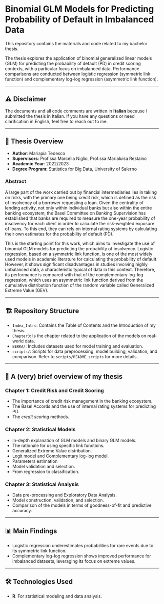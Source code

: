 # Binomial GLM Models for Predicting Probability of Default in Imbalanced Data

This repository contains the materials and code related to my bachelor thesis. 

The thesis explores the application of binomial generalized linear models (GLM) for predicting the probability of default (PD) in credit scoring contexts, with a particular focus on imbalanced data. Performance comparisons are conducted between logistic regression (symmetric link function) and complementary log-log regression (asymmetric link function).

---

## ⚠️ Disclaimer
The documents and all code comments are written in **Italian** because I submitted the thesis in Italian. If you have any questions or need clarification in English, feel free to reach out to me.

---

## 📘 Thesis Overview
- **Author**: Mariapia Tedesco  
- **Supervisors**: Prof.ssa Marcella Niglio, Prof.ssa Marialuisa Restaino  
- **Academic Year**: 2022/2023  
- **Degree Program**: Statistics for Big Data, University of Salerno  

### Abstract
A large part of the work carried out by financial intermediaries lies in taking on risks, with the primary one being credit risk, which is defined as the risk of insolvency of a borrower requesting a loan. Given the centrality of lending activity, not only within individual banks but also within the entire banking ecosystem, the Basel Committee on Banking Supervision has established that banks are required to measure the one-year probability of insolvency for each client in order to calculate the risk-weighted exposure of loans. To this end, they can rely on internal rating systems by calculating their own estimates for the probability of default (PD).

This is the starting point for this work, which aims to investigate the use of binomial GLM models for predicting the probability of insolvency. Logistic regression, based on a symmetric link function, is one of the most widely used models in academic literature for calculating the probability of default. However, it shows significant disadvantages in studies involving highly unbalanced data, a characteristic typical of data in this context. Therefore, its performance is compared with that of the complementary log-log regression, which uses an asymmetric link function derived from the cumulative distribution function of the random variable called Generalized Extreme Value (GEV).

---

## 🏗️ Repository Structure
- `Index_Intro`: Contains the Table of Contents and the Introduction of my thesis.
- `Chapter3`: Is the chapter related to the application of the models on real-world data.
- `BERKA/`: Includes datasets used for model training and evaluation. 
- `scripts/`: Scripts for data preprocessing, model building, validation, and comparison. Refer to `scripts/README_scripts` for more details.

---

## 🚀 A (very) brief overview of my thesis

### Chapter 1: Credit Risk and Credit Scoring
- The importance of credit risk management in the banking ecosystem.
- The Basel Accords and the use of internal rating systems for predicting PD.
- The *credit scoring* methods.

### Chapter 2: Statistical Models
- In-depth explanation of GLM models and binary GLM models.
- The rationale for using specific link functions.
- Generalized Extreme Value distribution.
- Logit model and Complementary log-log model.
- Parameters estimation
- Model validation and selection.
- From regression to classification.

### Chapter 3: Statistical Analysis
- Data pre-processing and Exploratory Data Analysis.
- Model construction, validation, and selection.
- Comparison of the models in terms of goodness-of-fit and predictive accuracy.

---

## 📊 Main Findings
- Logistic regression underestimates probabilities for rare events due to its symmetric link function.
- Complementary log-log regression shows improved performance for imbalanced datasets, leveraging its focus on extreme values.

---

## 🛠️ Technologies Used
- **R**: For statistical modeling and data analysis.



